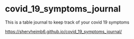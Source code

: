 # covid_19_symptoms_journal

This is a table journal to keep track of your covid 19 symptoms

https://shervheimb6.github.io/covid_19_symptoms_journal/
